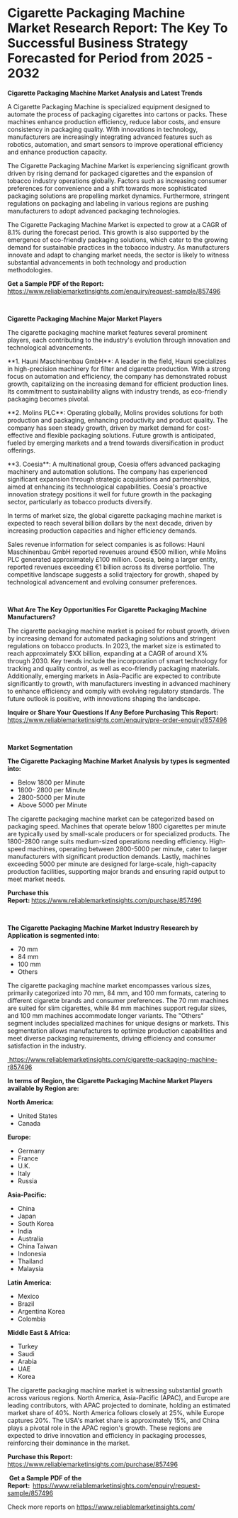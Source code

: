 <p><h1>Cigarette Packaging Machine Market Research Report: The Key To Successful Business Strategy Forecasted for Period from 2025 - 2032</h1></p><p><strong>Cigarette Packaging Machine Market Analysis and Latest Trends</strong></p>
<p><p>A Cigarette Packaging Machine is specialized equipment designed to automate the process of packaging cigarettes into cartons or packs. These machines enhance production efficiency, reduce labor costs, and ensure consistency in packaging quality. With innovations in technology, manufacturers are increasingly integrating advanced features such as robotics, automation, and smart sensors to improve operational efficiency and enhance production capacity.</p><p>The Cigarette Packaging Machine Market is experiencing significant growth driven by rising demand for packaged cigarettes and the expansion of tobacco industry operations globally. Factors such as increasing consumer preferences for convenience and a shift towards more sophisticated packaging solutions are propelling market dynamics. Furthermore, stringent regulations on packaging and labeling in various regions are pushing manufacturers to adopt advanced packaging technologies.</p><p>The Cigarette Packaging Machine Market is expected to grow at a CAGR of 8.1% during the forecast period. This growth is also supported by the emergence of eco-friendly packaging solutions, which cater to the growing demand for sustainable practices in the tobacco industry. As manufacturers innovate and adapt to changing market needs, the sector is likely to witness substantial advancements in both technology and production methodologies.</p></p>
<p><strong>Get a Sample PDF of the Report:&nbsp;</strong> <a href="https://www.reliablemarketinsights.com/enquiry/request-sample/857496?utm_campaign=1887&utm_medium=2&utm_source=Github&utm_content=ia&utm_term=18022025&utm_id=cigarette-packaging-machine">https://www.reliablemarketinsights.com/enquiry/request-sample/857496</a></p>
<p>&nbsp;</p>
<p><strong>Cigarette Packaging Machine Major Market Players</strong></p>
<p><p>The cigarette packaging machine market features several prominent players, each contributing to the industry's evolution through innovation and technological advancements. </p><p>**1. Hauni Maschinenbau GmbH**: A leader in the field, Hauni specializes in high-precision machinery for filter and cigarette production. With a strong focus on automation and efficiency, the company has demonstrated robust growth, capitalizing on the increasing demand for efficient production lines. Its commitment to sustainability aligns with industry trends, as eco-friendly packaging becomes pivotal.</p><p>**2. Molins PLC**: Operating globally, Molins provides solutions for both production and packaging, enhancing productivity and product quality. The company has seen steady growth, driven by market demand for cost-effective and flexible packaging solutions. Future growth is anticipated, fueled by emerging markets and a trend towards diversification in product offerings.</p><p>**3. Coesia**: A multinational group, Coesia offers advanced packaging machinery and automation solutions. The company has experienced significant expansion through strategic acquisitions and partnerships, aimed at enhancing its technological capabilities. Coesia's proactive innovation strategy positions it well for future growth in the packaging sector, particularly as tobacco products diversify.</p><p>In terms of market size, the global cigarette packaging machine market is expected to reach several billion dollars by the next decade, driven by increasing production capacities and higher efficiency demands. </p><p>Sales revenue information for select companies is as follows: Hauni Maschinenbau GmbH reported revenues around €500 million, while Molins PLC generated approximately £100 million. Coesia, being a larger entity, reported revenues exceeding €1 billion across its diverse portfolio. The competitive landscape suggests a solid trajectory for growth, shaped by technological advancement and evolving consumer preferences.</p></p>
<p>&nbsp;</p>
<p><strong>What Are The Key Opportunities For Cigarette Packaging Machine Manufacturers?</strong></p>
<p><p>The cigarette packaging machine market is poised for robust growth, driven by increasing demand for automated packaging solutions and stringent regulations on tobacco products. In 2023, the market size is estimated to reach approximately $XX billion, expanding at a CAGR of around X% through 2030. Key trends include the incorporation of smart technology for tracking and quality control, as well as eco-friendly packaging materials. Additionally, emerging markets in Asia-Pacific are expected to contribute significantly to growth, with manufacturers investing in advanced machinery to enhance efficiency and comply with evolving regulatory standards. The future outlook is positive, with innovations shaping the landscape.</p></p>
<p><strong>Inquire or Share Your Questions If Any Before Purchasing This Report:</strong> <a href="https://www.reliablemarketinsights.com/enquiry/pre-order-enquiry/857496?utm_campaign=1887&utm_medium=2&utm_source=Github&utm_content=ia&utm_term=18022025&utm_id=cigarette-packaging-machine">https://www.reliablemarketinsights.com/enquiry/pre-order-enquiry/857496</a></p>
<p>&nbsp;</p>
<p><strong>Market Segmentation</strong></p>
<p><strong>The Cigarette Packaging Machine Market Analysis by types is segmented into:</strong></p>
<p><ul><li>Below 1800 per Minute</li><li>1800- 2800 per Minute</li><li>2800-5000 per Minute</li><li>Above 5000 per Minute</li></ul></p>
<p><p>The cigarette packaging machine market can be categorized based on packaging speed. Machines that operate below 1800 cigarettes per minute are typically used by small-scale producers or for specialized products. The 1800-2800 range suits medium-sized operations needing efficiency. High-speed machines, operating between 2800-5000 per minute, cater to larger manufacturers with significant production demands. Lastly, machines exceeding 5000 per minute are designed for large-scale, high-capacity production facilities, supporting major brands and ensuring rapid output to meet market needs.</p></p>
<p><strong>Purchase this Report:&nbsp;</strong><a href="https://www.reliablemarketinsights.com/purchase/857496?utm_campaign=1887&utm_medium=2&utm_source=Github&utm_content=ia&utm_term=18022025&utm_id=cigarette-packaging-machine">https://www.reliablemarketinsights.com/purchase/857496</a></p>
<p>&nbsp;</p>
<p><strong>The Cigarette Packaging Machine Market Industry Research by Application is segmented into:</strong></p>
<p><ul><li>70 mm</li><li>84 mm</li><li>100 mm</li><li>Others</li></ul></p>
<p><p>The cigarette packaging machine market encompasses various sizes, primarily categorized into 70 mm, 84 mm, and 100 mm formats, catering to different cigarette brands and consumer preferences. The 70 mm machines are suited for slim cigarettes, while 84 mm machines support regular sizes, and 100 mm machines accommodate longer variants. The "Others" segment includes specialized machines for unique designs or markets. This segmentation allows manufacturers to optimize production capabilities and meet diverse packaging requirements, driving efficiency and consumer satisfaction in the industry.</p></p>
<p><a href="https://www.reliablemarketinsights.com/cigarette-packaging-machine-r857496?utm_campaign=1887&utm_medium=2&utm_source=Github&utm_content=ia&utm_term=18022025&utm_id=cigarette-packaging-machine">&nbsp;https://www.reliablemarketinsights.com/cigarette-packaging-machine-r857496</a></p>
<p><strong>In terms of Region, the Cigarette Packaging Machine Market Players available by Region are:</strong></p>
<p>
    <p> <strong> North America: </strong>
        <ul>
            <li>United States</li>
            <li>Canada</li>
        </ul>
        </p> 
    <p> <strong> Europe: </strong>
        <ul>
            <li>Germany</li>
            <li>France</li>
            <li>U.K.</li>
            <li>Italy</li>
            <li>Russia</li>
        </ul>
        </p> 
    <p> <strong> Asia-Pacific: </strong>
        <ul>
            <li>China</li>
            <li>Japan</li>
            <li>South Korea</li>
            <li>India</li>
            <li>Australia</li>
            <li>China Taiwan</li>
            <li>Indonesia</li>
            <li>Thailand</li>
            <li>Malaysia</li>
        </ul>
        </p> 
    <p> <strong> Latin America: </strong>
        <ul>
            <li>Mexico</li>
            <li>Brazil</li>
            <li>Argentina Korea</li>
            <li>Colombia</li>
        </ul>
        </p> 
    <p> <strong> Middle East & Africa: </strong>
        <ul>
            <li>Turkey</li>
            <li>Saudi</li>
            <li>Arabia</li>
            <li>UAE</li>
            <li>Korea</li>
        </ul>
    </p>
    </p>
<p><p>The cigarette packaging machine market is witnessing substantial growth across various regions. North America, Asia-Pacific (APAC), and Europe are leading contributors, with APAC projected to dominate, holding an estimated market share of 40%. North America follows closely at 25%, while Europe captures 20%. The USA's market share is approximately 15%, and China plays a pivotal role in the APAC region's growth. These regions are expected to drive innovation and efficiency in packaging processes, reinforcing their dominance in the market.</p></p>
<p><strong>Purchase this Report: </strong><a href="https://www.reliablemarketinsights.com/purchase/857496?utm_campaign=1887&utm_medium=2&utm_source=Github&utm_content=ia&utm_term=18022025&utm_id=cigarette-packaging-machine">https://www.reliablemarketinsights.com/purchase/857496</a></p>
<p>&nbsp;<strong>Get a Sample PDF of the Report:&nbsp;&nbsp;</strong><a href="https://www.reliablemarketinsights.com/enquiry/request-sample/857496?utm_campaign=1887&utm_medium=2&utm_source=Github&utm_content=ia&utm_term=18022025&utm_id=cigarette-packaging-machine">https://www.reliablemarketinsights.com/enquiry/request-sample/857496</a></p>
<p><strong></strong></p>
<p>Check more reports on <a href="https://www.reliablemarketinsights.com/?utm_campaign=1887&utm_medium=2&utm_source=Github&utm_content=ia&utm_term=18022025&utm_id=cigarette-packaging-machine">https://www.reliablemarketinsights.com/</a></p>